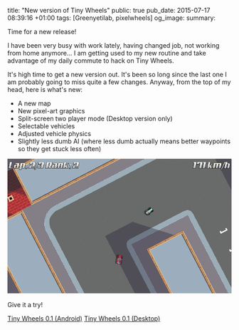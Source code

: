 title: "New version of Tiny Wheels"
public: true
pub_date: 2015-07-17 08:39:16 +01:00
tags: [Greenyetilab, pixelwheels]
og_image:
summary:


Time for a new release!

I have been very busy with work lately, having changed job, not working from home anymore... I am getting used to my new routine and take advantage of my daily commute to hack on Tiny Wheels.

It's high time to get a new version out. It's been so long since the last one I am probably going to miss quite a few changes. Anyway, from the top of my head, here is what's new:

- A new map
- New pixel-art graphics
- Split-screen two player mode (Desktop version only)
- Selectable vehicles
- Adjusted vehicle physics
- Slightly less dumb AI (where less dumb actually means better waypoints so they get stuck less often)

![Screenshot](/projects/pixelwheels/0.1/city.png)

Give it a try!

<a href="/storage/tinywheels/tinywheels-0.1.apk" class="dl-button">Tiny Wheels 0.1 (Android)</a>
<a href="/storage/tinywheels/tinywheels-0.1.tar.bz2" class="dl-button">Tiny Wheels 0.1 (Desktop)</a>
